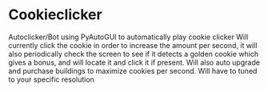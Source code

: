 # Cookieclicker
Autoclicker/Bot using PyAutoGUI to automatically play cookie clicker
Will currently click the cookie in order to increase the amount per second,
it will also periodically check the screen to see if it detects a golden cookie which gives a bonus, and will locate it and click it if present.
Will also auto upgrade and purchase buildings to maximize cookies per second.
Will have to tuned to your specific resolution

